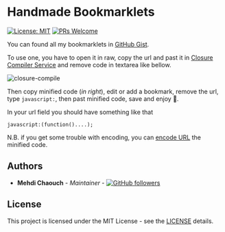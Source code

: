 # Handmade Bookmarklets

[![License: MIT](https://img.shields.io/github/license/advocodo/magento2-cart-quantity-multiple.svg?style=flat-square)](./LICENSE)
[![PRs Welcome](https://img.shields.io/badge/PRs-welcome-brightgreen.svg "PRs Welcome")](https://github.com/mehdichaouch/email-to-slack/pulls)

You can found all my bookmarklets in [GitHub Gist](https://gist.github.com/search?o=desc&q=user%3Amehdichaouch+bookmarklet&s=updated).

To use one, you have to open it in raw, copy the url and past it in [Closure Compiler Service](https://closure-compiler.appspot.com/) and remove code in textarea like bellow.

![closure-compile](https://user-images.githubusercontent.com/861701/119270566-92444600-bbfd-11eb-9559-4e6d9c6a9a90.png)

Then copy minified code (_in right_), edit or add a bookmark, remove the url, type `javascript:`, then past minified code, save and enjoy 🎉.

In your url field you should have something like that

```javacript
javascript:(function()....);
```

N.B. if you get some trouble with encoding, you can [encode URL](https://coderstoolbox.net/string/#!encoding=url&action=encode&charset=utf_8) the minified code.

## Authors

- **Mehdi Chaouch** - *Maintainer* - [![GitHub followers](https://img.shields.io/github/followers/mehdichaouch.svg?style=social)](https://github.com/mehdichaouch)

## License

This project is licensed under the MIT License - see the [LICENSE](./LICENSE) details.
